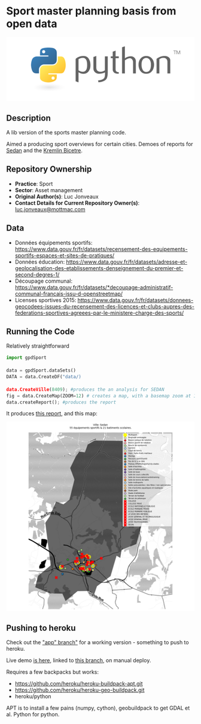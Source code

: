 # Sport master planning basis from open data

![Python Logo](./python_logo.png)

## Description

A lib version of the sports master planning code.

Aimed a producing sport overviews for certain cities. Demoes of reports for [Sedan](examples/outputs/rapports_8409.docx) and the [Kremlin Bicetre](examples/outputs/rapports_94043.docx).

## Repository Ownership
* **Practice**: Sport
* **Sector**: Asset management
* **Original Author(s)**: Luc Jonveaux
* **Contact Details for Current Repository Owner(s)**: luc.jonveaux@mottmac.com

## Data

* Données équipements sportifs: https://www.data.gouv.fr/fr/datasets/recensement-des-equipements-sportifs-espaces-et-sites-de-pratiques/ 
* Données éducation: https://www.data.gouv.fr/fr/datasets/adresse-et-geolocalisation-des-etablissements-denseignement-du-premier-et-second-degres-1/ 
* Découpage communal: https://www.data.gouv.fr/fr/datasets/*decoupage-administratif-communal-francais-issu-d-openstreetmap/ 
* Licenses sportives 2015: https://www.data.gouv.fr/fr/datasets/donnees-geocodees-issues-du-recensement-des-licences-et-clubs-aupres-des-federations-sportives-agreees-par-le-ministere-charge-des-sports/ 


## Running the Code

Relatively straightforward

```python
import gpdSport

data = gpdSport.dataSets()
DATA = data.CreateDF("data/)

data.CreateVille(8409); #produces the an analysis for SEDAN
fig = data.CreateMap(ZOOM=12) # creates a map, with a basemap zoom at 12
data.createReport(); #produces the report

```

It produces [this report](examples/outputs/rapports_8409.docx), and this map:

![](examples/outputs/8409_terrain.png)

## Pushing to heroku

Check out the ["app" branch"](https://github.com/mm80843/sports_maps/tree/app) for a working version - something to push to heroku.

Live demo [is here](https://res-sd.herokuapp.com/), linked to [this branch](https://github.com/mm80843/sports_maps/tree/app), on manual deploy.

Requires a few backpacks but works:
* https://github.com/heroku/heroku-buildpack-apt.git
* https://github.com/heroku/heroku-geo-buildpack.git
* heroku/python

APT is to install a few pains (numpy, cython), geobuildpack to get GDAL et al. Python for python.